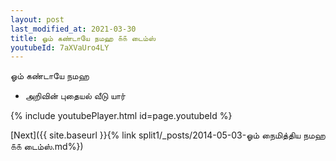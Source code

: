 ```yaml
---
layout: post
last_modified_at: 2021-03-30
title: ஓம் கண்டாயே நமஹ ௧௧ டைம்ஸ்
youtubeId: 7aXVaUro4LY
---
```

 
 
 ஓம் கண்டாயே நமஹ  
 
 -  அறிவின் புதையல் வீடு யார் 
 
  
 
  
 
 
 
 
 
 


{% include youtubePlayer.html id=page.youtubeId %}
 
[Next]({{ site.baseurl }}{% link  split1/_posts/2014-05-03-ஓம் நைமித்திய நமஹ ௧௧ டைம்ஸ்.md%})
 
